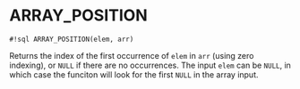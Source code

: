 # ARRAY_POSITION

`#!sql ARRAY_POSITION(elem, arr)`

Returns the index of the first occurrence of `elem` in `arr` (using zero indexing), or
`NULL` if there are no occurrences. The input `elem` can be `NULL`, in which case the funciton
will look for the first `NULL` in the array input.
